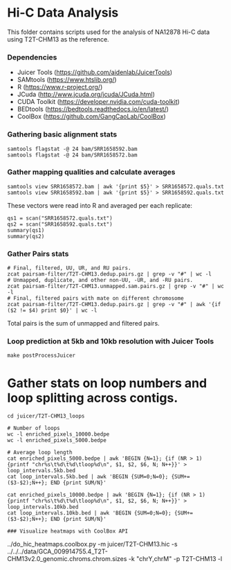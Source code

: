 # Hi-C Data Analysis

This folder contains scripts used for the analysis of NA12878 Hi-C data using T2T-CHM13 as the reference.

### Dependencies
* Juicer Tools (https://github.com/aidenlab/JuicerTools)
* SAMtools (https://www.htslib.org/)
* R (https://www.r-project.org/)
* JCuda (http://www.jcuda.org/jcuda/JCuda.html)
* CUDA Toolkit (https://developer.nvidia.com/cuda-toolkit)
* BEDtools (https://bedtools.readthedocs.io/en/latest/)
* CoolBox (https://github.com/GangCaoLab/CoolBox)

### Gathering basic alignment stats
```
samtools flagstat -@ 24 bam/SRR1658592.bam
samtools flagstat -@ 24 bam/SRR1658572.bam
```

### Gather mapping qualities and calculate averages
```
samtools view SRR1658572.bam | awk '{print $5}' > SRR1658572.quals.txt
samtools view SRR1658592.bam | awk '{print $5}' > SRR1658592.quals.txt
```
These vectors were read into R and averaged per each replicate:
```
qs1 = scan("SRR1658572.quals.txt")
qs2 = scan("SRR1658592.quals.txt")
summary(qs1)
summary(qs2)
```

### Gather Pairs stats
```
# Final, filtered, UU, UR, and RU pairs.
zcat pairsam-filter/T2T-CHM13.dedup.pairs.gz | grep -v "#" | wc -l
# Unmapped, duplicate, and other non-UU, -UR, and -RU pairs.
zcat pairsam-filter/T2T-CHM13.unmapped.sam.pairs.gz | grep -v "#" | wc -l
# Final, filtered pairs with mate on different chromosome
zcat pairsam-filter/T2T-CHM13.dedup.pairs.gz | grep -v "#" | awk '{if ($2 != $4) print $0}' | wc -l
```
Total pairs is the sum of unmapped and filtered pairs.

### Loop prediction at 5kb and 10kb resolution with Juicer Tools
```
make postProcessJuicer
```

# Gather stats on loop numbers and loop splitting across contigs.
```
cd juicer/T2T-CHM13_loops

# Number of loops
wc -l enriched_pixels_10000.bedpe
wc -l enriched_pixels_5000.bedpe

# Average loop length
cat enriched_pixels_5000.bedpe | awk 'BEGIN {N=1}; {if (NR > 1) {printf "chr%s\t%d\t%d\tloop%d\n", $1, $2, $6, N; N++}}' > loop_intervals.5kb.bed
cat loop_intervals.5kb.bed | awk 'BEGIN {SUM=0;N=0}; {SUM+=($3-$2);N++}; END {print SUM/N}'

cat enriched_pixels_10000.bedpe | awk 'BEGIN {N=1}; {if (NR > 1) {printf "chr%s\t%d\t%d\tloop%d\n", $1, $2, $6, N; N++}}' > loop_intervals.10kb.bed
cat loop_intervals.10kb.bed | awk 'BEGIN {SUM=0;N=0}; {SUM+=($3-$2);N++}; END {print SUM/N}'

### Visualize heatmaps with CoolBox API
```
../do_hic_heatmaps.coolbox.py -m juicer/T2T-CHM13.hic -s ../../../data/GCA_009914755.4_T2T-CHM13v2.0_genomic.chroms.chrom.sizes -k "chrY,chrM" -p T2T-CHM13 -l
```
